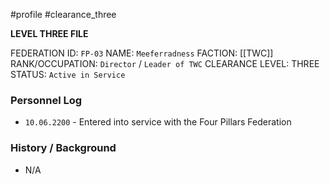 #profile #clearance_three 

**LEVEL THREE FILE**

FEDERATION ID: `FP-03`
NAME: `Meeferradness`
FACTION: [[TWC]]
RANK/OCCUPATION: `Director` / `Leader of TWC`
CLEARANCE LEVEL: THREE
STATUS: `Active in Service`

### Personnel Log
- `10.06.2200` - Entered into service with the Four Pillars Federation

### History / Background
- N/A

